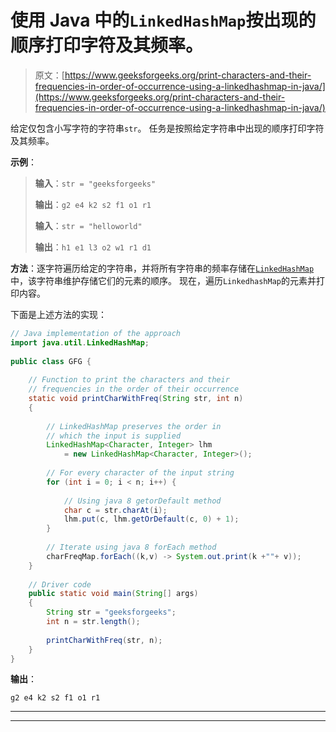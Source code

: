 # 使用 Java 中的`LinkedHashMap`按出现的顺序打印字符及其频率。

> 原文：[https://www.geeksforgeeks.org/print-characters-and-their-frequencies-in-order-of-occurrence-using-a-linkedhashmap-in-java/](https://www.geeksforgeeks.org/print-characters-and-their-frequencies-in-order-of-occurrence-using-a-linkedhashmap-in-java/)

给定仅包含小写字符的字符串`str`。 任务是按照给定字符串中出现的顺序打印字符及其频率。

**示例**：

> **输入**：`str = "geeksforgeeks"`
>
> **输出**：`g2 e4 k2 s2 f1 o1 r1`
> 
> **输入**：`str = "helloworld"`
>
> **输出**：`h1 e1 l3 o2 w1 r1 d1`

**方法**：逐字符遍历给定的字符串，并将所有字符串的频率存储在[`LinkedHashMap`](https://www.geeksforgeeks.org/linkedhashmap-class-java-examples/)中，该字符串维护存储它们的元素的顺序。 现在，遍历`LinkedhashMap`的元素并打印内容。

下面是上述方法的实现：

```java
// Java implementation of the approach 
import java.util.LinkedHashMap; 
  
public class GFG { 
  
    // Function to print the characters and their 
    // frequencies in the order of their occurrence 
    static void printCharWithFreq(String str, int n) 
    { 
  
        // LinkedHashMap preserves the order in 
        // which the input is supplied 
        LinkedHashMap<Character, Integer> lhm 
            = new LinkedHashMap<Character, Integer>(); 
  
        // For every character of the input string 
        for (int i = 0; i < n; i++) { 
  
            // Using java 8 getorDefault method 
            char c = str.charAt(i); 
            lhm.put(c, lhm.getOrDefault(c, 0) + 1); 
        } 
  
        // Iterate using java 8 forEach method 
        charFreqMap.forEach((k,v) -> System.out.print(k +""+ v)); 
    } 
  
    // Driver code 
    public static void main(String[] args) 
    { 
        String str = "geeksforgeeks"; 
        int n = str.length(); 
  
        printCharWithFreq(str, n); 
    } 
} 
```

**输出**：

```
g2 e4 k2 s2 f1 o1 r1

```



* * *

* * *



